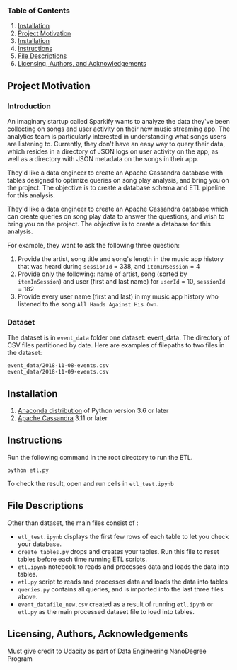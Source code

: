 
### Table of Contents

1. [Installation](#installation)
2. [Project Motivation](#motivation)
3. [Installation](#Installation)
3. [Instructions](#instructions)
4. [File Descriptions](#files)
5. [Licensing, Authors, and Acknowledgements](#licensing)


## Project Motivation<a name="motivation"></a>

### Introduction

An imaginary startup called Sparkify wants to analyze the data they've been collecting on songs 
and user activity on their new music streaming app. The analytics team is particularly interested 
in understanding what songs users are listening to. Currently, they don't have an easy way 
to query their data, which resides in a directory of JSON logs on user activity on the app, 
as well as a directory with JSON metadata on the songs in their app.

They'd like a data engineer to create an Apache Cassandra database with tables designed to optimize 
queries on song play analysis, and bring you on the project. The objective is to create a database 
schema and ETL pipeline for this analysis.

They'd like a data engineer to create an Apache Cassandra database which can create queries on song
play data to answer the questions, and wish to bring you on the project. The objective is to create 
a database for this analysis.
 
For example, they want to ask the following three question:
1. Provide the artist, song title and song's length in the music app history that was heard during 
`sessionId` = 338, and `itemInSession` = 4
2. Provide only the following: name of artist, song (sorted by `itemInSession`) and user (first and 
last name) for `userId` = 10, `sessionId` = 182
3. Provide every user name (first and last) in my music app history who listened to the song 
`All Hands Against His Own`.

### Dataset

The dataset is in `event_data` folder one dataset: event_data. The directory of CSV 
files partitioned by date. Here are examples of filepaths to two files in the dataset:

```
event_data/2018-11-08-events.csv
event_data/2018-11-09-events.csv
```


## Installation <a name="installation"></a>

1. [Anaconda distribution](https://www.anaconda.com/distribution/) of Python version 3.6 or later
2. [Apache Cassandra](https://cassandra.apache.org/doc/latest/getting_started/installing.html) 3.11 or later 


## Instructions<a name="instructions"></a>

Run the following command in the root directory to run the ETL.

`python etl.py`

To check the result, open and run cells in `etl_test.ipynb`




## File Descriptions <a name="files"></a>

Other than dataset, the main files consist of :
- `etl_test.ipynb` displays the first few rows of each table to let you check your database.
- `create_tables.py` drops and creates your tables. Run this file to reset tables before each time 
running ETL scripts.
- `etl.ipynb` notebook to reads and processes data and loads the data into tables.
- `etl.py` script to reads and processes data and loads the data into tables
- `queries.py` contains all queries, and is imported into the last three files above.
- `event_datafile_new.csv` created as a result of running `etl.ipynb` or `etl.py` as the main processed dataset file 
to load into tables.


## Licensing, Authors, Acknowledgements<a name="licensing"></a>

Must give credit to Udacity as part of Data Engineering NanoDegree Program
